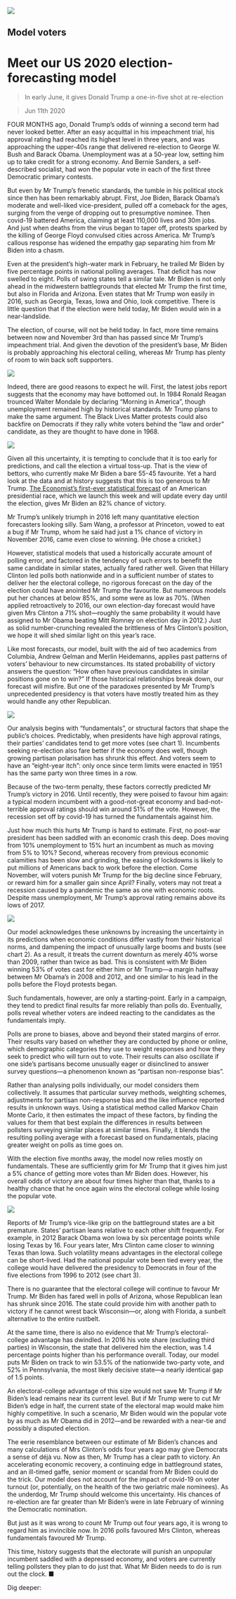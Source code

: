 ![](./images/20200613_USP004_0.jpg)

## Model voters

# Meet our US 2020 election-forecasting model

> In early June, it gives Donald Trump a one-in-five shot at re-election

> Jun 11th 2020

FOUR MONTHS ago, Donald Trump’s odds of winning a second term had never looked better. After an easy acquittal in his impeachment trial, his approval rating had reached its highest level in three years, and was approaching the upper-40s range that delivered re-election to George W. Bush and Barack Obama. Unemployment was at a 50-year low, setting him up to take credit for a strong economy. And Bernie Sanders, a self-described socialist, had won the popular vote in each of the first three Democratic primary contests.

But even by Mr Trump’s frenetic standards, the tumble in his political stock since then has been remarkably abrupt. First, Joe Biden, Barack Obama’s moderate and well-liked vice-president, pulled off a comeback for the ages, surging from the verge of dropping out to presumptive nominee. Then covid-19 battered America, claiming at least 110,000 lives and 30m jobs. And just when deaths from the virus began to taper off, protests sparked by the killing of George Floyd convulsed cities across America. Mr Trump’s callous response has widened the empathy gap separating him from Mr Biden into a chasm.

Even at the president’s high-water mark in February, he trailed Mr Biden by five percentage points in national polling averages. That deficit has now swelled to eight. Polls of swing states tell a similar tale. Mr Biden is not only ahead in the midwestern battlegrounds that elected Mr Trump the first time, but also in Florida and Arizona. Even states that Mr Trump won easily in 2016, such as Georgia, Texas, Iowa and Ohio, look competitive. There is little question that if the election were held today, Mr Biden would win in a near-landslide.

The election, of course, will not be held today. In fact, more time remains between now and November 3rd than has passed since Mr Trump’s impeachment trial. And given the devotion of the president’s base, Mr Biden is probably approaching his electoral ceiling, whereas Mr Trump has plenty of room to win back soft supporters.

![](./images/20200613_USP005_0.jpg)

Indeed, there are good reasons to expect he will. First, the latest jobs report suggests that the economy may have bottomed out. In 1984 Ronald Reagan trounced Walter Mondale by declaring “Morning in America”, though unemployment remained high by historical standards. Mr Trump plans to make the same argument. The Black Lives Matter protests could also backfire on Democrats if they rally white voters behind the “law and order” candidate, as they are thought to have done in 1968.

![](./images/20200613_USC983.png)

Given all this uncertainty, it is tempting to conclude that it is too early for predictions, and call the election a virtual toss-up. That is the view of bettors, who currently make Mr Biden a bare 55-45 favourite. Yet a hard look at the data and at history suggests that this is too generous to Mr Trump. [The Economist’s first-ever statistical forecast](https://www.economist.com/https://projects.economist.com/us-2020-forecast/president) of an American presidential race, which we launch this week and will update every day until the election, gives Mr Biden an 82% chance of victory.

Mr Trump’s unlikely triumph in 2016 left many quantitative election forecasters looking silly. Sam Wang, a professor at Princeton, vowed to eat a bug if Mr Trump, whom he said had just a 1% chance of victory in November 2016, came even close to winning. (He chose a cricket.)

However, statistical models that used a historically accurate amount of polling error, and factored in the tendency of such errors to benefit the same candidate in similar states, actually fared rather well. Given that Hillary Clinton led polls both nationwide and in a sufficient number of states to deliver her the electoral college, no rigorous forecast on the day of the election could have anointed Mr Trump the favourite. But numerous models put her chances at below 85%, and some were as low as 70%. (When applied retroactively to 2016, our own election-day forecast would have given Mrs Clinton a 71% shot—roughly the same probability it would have assigned to Mr Obama beating Mitt Romney on election day in 2012.) Just as solid number-crunching revealed the brittleness of Mrs Clinton’s position, we hope it will shed similar light on this year’s race.

Like most forecasts, our model, built with the aid of two academics from Columbia, Andrew Gelman and Merlin Heidemanns, applies past patterns of voters’ behaviour to new circumstances. Its stated probability of victory answers the question: “How often have previous candidates in similar positions gone on to win?” If those historical relationships break down, our forecast will misfire. But one of the paradoxes presented by Mr Trump’s unprecedented presidency is that voters have mostly treated him as they would handle any other Republican.

![](./images/20200613_USC041.png)

Our analysis begins with “fundamentals”, or structural factors that shape the public’s choices. Predictably, when presidents have high approval ratings, their parties’ candidates tend to get more votes (see chart 1). Incumbents seeking re-election also fare better if the economy does well, though growing partisan polarisation has shrunk this effect. And voters seem to have an “eight-year itch”: only once since term limits were enacted in 1951 has the same party won three times in a row.

Because of the two-term penalty, these factors correctly predicted Mr Trump’s victory in 2016. Until recently, they were poised to favour him again: a typical modern incumbent with a good-not-great economy and bad-not-terrible approval ratings should win around 51% of the vote. However, the recession set off by covid-19 has turned the fundamentals against him.

Just how much this hurts Mr Trump is hard to estimate. First, no post-war president has been saddled with an economic crash this deep. Does moving from 10% unemployment to 15% hurt an incumbent as much as moving from 5% to 10%? Second, whereas recovery from previous economic calamities has been slow and grinding, the easing of lockdowns is likely to put millions of Americans back to work before the election. Come November, will voters punish Mr Trump for the big decline since February, or reward him for a smaller gain since April? Finally, voters may not treat a recession caused by a pandemic the same as one with economic roots. Despite mass unemployment, Mr Trump’s approval rating remains above its lows of 2017.

![](./images/20200613_USC040.png)

Our model acknowledges these unknowns by increasing the uncertainty in its predictions when economic conditions differ vastly from their historical norms, and dampening the impact of unusually large booms and busts (see chart 2). As a result, it treats the current downturn as merely 40% worse than 2009, rather than twice as bad. This is consistent with Mr Biden winning 53% of votes cast for either him or Mr Trump—a margin halfway between Mr Obama’s in 2008 and 2012, and one similar to his lead in the polls before the Floyd protests began.

Such fundamentals, however, are only a starting-point. Early in a campaign, they tend to predict final results far more reliably than polls do. Eventually, polls reveal whether voters are indeed reacting to the candidates as the fundamentals imply.

Polls are prone to biases, above and beyond their stated margins of error. Their results vary based on whether they are conducted by phone or online, which demographic categories they use to weight responses and how they seek to predict who will turn out to vote. Their results can also oscillate if one side’s partisans become unusually eager or disinclined to answer survey questions—a phenomenon known as “partisan non-response bias”.

Rather than analysing polls individually, our model considers them collectively. It assumes that particular survey methods, weighting schemes, adjustments for partisan non-response bias and the like influence reported results in unknown ways. Using a statistical method called Markov Chain Monte Carlo, it then estimates the impact of these factors, by finding the values for them that best explain the differences in results between pollsters surveying similar places at similar times. Finally, it blends the resulting polling average with a forecast based on fundamentals, placing greater weight on polls as time goes on.

With the election five months away, the model now relies mostly on fundamentals. These are sufficiently grim for Mr Trump that it gives him just a 5% chance of getting more votes than Mr Biden does. However, his overall odds of victory are about four times higher than that, thanks to a healthy chance that he once again wins the electoral college while losing the popular vote.

![](./images/20200613_USC038.png)

Reports of Mr Trump’s vice-like grip on the battleground states are a bit premature. States’ partisan leans relative to each other shift frequently. For example, in 2012 Barack Obama won Iowa by six percentage points while losing Texas by 16. Four years later, Mrs Clinton came closer to winning Texas than Iowa. Such volatility means advantages in the electoral college can be short-lived. Had the national popular vote been tied every year, the college would have delivered the presidency to Democrats in four of the five elections from 1996 to 2012 (see chart 3).

There is no guarantee that the electoral college will continue to favour Mr Trump. Mr Biden has fared well in polls of Arizona, whose Republican lean has shrunk since 2016. The state could provide him with another path to victory if he cannot wrest back Wisconsin—or, along with Florida, a sunbelt alternative to the entire rustbelt.

At the same time, there is also no evidence that Mr Trump’s electoral-college advantage has dwindled. In 2016 his vote share (excluding third parties) in Wisconsin, the state that delivered him the election, was 1.4 percentage points higher than his performance overall. Today, our model puts Mr Biden on track to win 53.5% of the nationwide two-party vote, and 52% in Pennsylvania, the most likely decisive state—a nearly identical gap of 1.5 points.

An electoral-college advantage of this size would not save Mr Trump if Mr Biden’s lead remains near its current level. But if Mr Trump were to cut Mr Biden’s edge in half, the current state of the electoral map would make him highly competitive. In such a scenario, Mr Biden would win the popular vote by as much as Mr Obama did in 2012—and be rewarded with a near-tie and possibly a disputed election.

The eerie resemblance between our estimate of Mr Biden’s chances and many calculations of Mrs Clinton’s odds four years ago may give Democrats a sense of déjà vu. Now as then, Mr Trump has a clear path to victory. An accelerating economic recovery, a continuing edge in battleground states, and an ill-timed gaffe, senior moment or scandal from Mr Biden could do the trick. Our model does not account for the impact of covid-19 on voter turnout (or, potentially, on the health of the two geriatric male nominees). As the underdog, Mr Trump should welcome this uncertainty. His chances of re-election are far greater than Mr Biden’s were in late February of winning the Democratic nomination.

But just as it was wrong to count Mr Trump out four years ago, it is wrong to regard him as invincible now. In 2016 polls favoured Mrs Clinton, whereas fundamentals favoured Mr Trump.

This time, history suggests that the electorate will punish an unpopular incumbent saddled with a depressed economy, and voters are currently telling pollsters they plan to do just that. What Mr Biden needs to do is run out the clock. ■

Dig deeper: